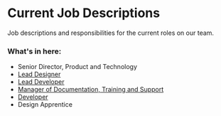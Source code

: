 # Current Job Descriptions

Job descriptions and responsibilities for the current roles on our team.

### What's in here:

-  Senior Director, Product and Technology
-  [Lead Designer](lead-designer.md)
-  [Lead Developer](lead-developer.md)
-  [Manager of Documentation, Training and Support](support-mgr.md)
-  [Developer](developer.md)
-  Design Apprentice